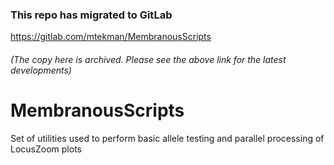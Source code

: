### This repo has migrated to GitLab
https://gitlab.com/mtekman/MembranousScripts 
###### (The copy here is archived. Please see the above link for the latest developments)




# MembranousScripts
Set of utilities used to perform basic allele testing and parallel processing of LocusZoom plots
